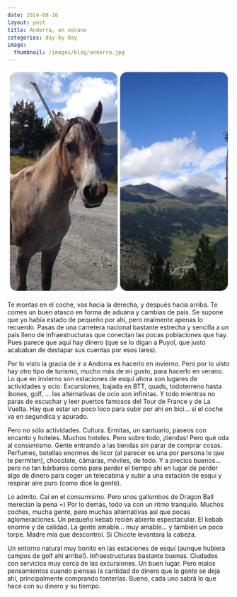 ```yaml
---
date: 2014-08-16
layout: post
title: Andorra, en verano
categories: day-by-day
image:
  thumbnail: /images/blog/andorra.jpg
---
```


[![Andorra 2014 - Miky - Miguel](/images/blog/andorra.jpg)](/images/blog/andorra.jpg)

Te montas en el coche, vas hacia la derecha, y después hacia arriba. Te comes un buen atasco en forma de aduana y cambias de país. Se supone que yo había estado de pequeño por ahí, pero realmente apenas lo recuerdo. Pasas de una carretera nacional bastante estrecha y sencilla a un país lleno de infraestructuras que conectan las pocas poblaciones que hay. Pues parece que aquí hay dinero (que se lo digan a Puyol, que justo acababan de destapar sus cuentas por esos lares).

Por lo visto la gracia de ir a Andorra es hacerlo en invierno. Pero por lo visto hay otro tipo de turismo, mucho más de mi gusto, para hacerlo en verano. Lo que en invierno son estaciones de esquí ahora son lugares de actividades y ocio. Excursiones, bajada en BTT, quads, todoterreno hasta ibones, golf, ... las alternativas de ocio son infinitas. Y todo mientras no paras de escuchar y leer puertos famosos del Tour de France y de La Vuelta. Hay que estar un poco loco para subir por ahí en bici... si el coche va en segundica y apurado.

Pero no sólo actividades. Cultura. Ermitas, un santuario, paseos con encanto y hoteles. Muchos hoteles. Pero sobre todo, ¡tiendas! Pero qué oda al consumismo. Gente entrando a las tiendas sin parar de comprar cosas. Perfumes, botellas enormes de licor (al parecer es una por persona lo que te permiten), chocolate, cámaras, móviles, de todo. Y a precios buenos... pero no tan bárbaros como para perder el tiempo ahí en lugar de perder algo de dinero para coger un telecabina y subir a una estación de esquí y respirar aire puro (como dice la gente).

Lo admito. Caí en el consumismo. Pero unos gallumbos de Dragon Ball merecían la pena =)
Por lo demás, todo va con un ritmo tranquilo. Muchos coches, mucha gente, pero muchas alternativas así que pocas aglomeraciones. Un pequeño kebab recién abierto espectacular. El kebab enorme y de calidad. La gente amable... muy amable... y también un poco torpe. Madre mía que descontrol. Si Chicote levantara la cabeza.

Un entorno natural muy bonito en las estaciones de esquí (aunque hubiera campos de golf ahí arriba!). Infraestructuras bastante buenas. Ciudades con servicios muy cerca de las excursiones. Un buen lugar. Pero malos pensamientos cuando piensas la cantidad de dinero que la gente se deja ahí, principalmente comprando tonterías. Bueno, cada uno sabrá lo que hace con su dinero y su tiempo.
